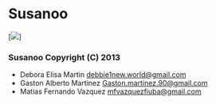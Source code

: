 Susanoo
=======

[<img src="http://vignette1.wikia.nocookie.net/okami/images/c/c8/Susano.jpg/revision/latest?cb=20110206041715">]

### Susanoo  Copyright (C) 2013
 - Debora Elisa Martin <debbie1new.world@gmail.com> 
 - Gaston Alberto Martinez <Gaston.martinez.90@gmail.com> 
 - Matias Fernando Vazquez <mfvazquezfiuba@gmail.com> 
